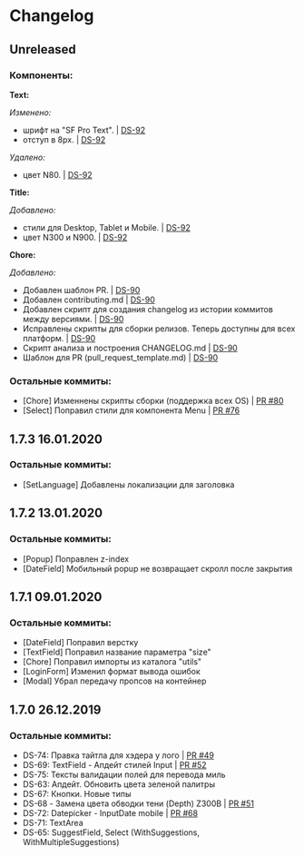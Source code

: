 # Changelog


## Unreleased 

### Компоненты:

**Text:**

*Изменено:*
- шрифт на "SF Pro Text". | [DS-92](https://s7airlines.atlassian.net/browse/DS-92)
- отступ в 8px. | [DS-92](https://s7airlines.atlassian.net/browse/DS-92)

*Удалено:*
- цвет N80. | [DS-92](https://s7airlines.atlassian.net/browse/DS-92)

**Title:**

*Добавлено:*
- стили для Desktop, Tablet и Mobile. | [DS-92](https://s7airlines.atlassian.net/browse/DS-92)
- цвет N300 и N900. | [DS-92](https://s7airlines.atlassian.net/browse/DS-92)

**Chore:**

*Добавлено:*
- Добавлен шаблон PR. | [DS-90](https://s7airlines.atlassian.net/browse/DS-90)
- Добавлен contributing.md | [DS-90](https://s7airlines.atlassian.net/browse/DS-90)
- Добавлен скрипт для создания changelog из истории коммитов между версиями. | [DS-90](https://s7airlines.atlassian.net/browse/DS-90)
- Исправлены скрипты для сборки релизов. Теперь доступны для всех платформ. | [DS-90](https://s7airlines.atlassian.net/browse/DS-90)
- Скрипт анализа и построения CHANGELOG.md | [DS-90](https://s7airlines.atlassian.net/browse/DS-90)
- Шаблон для PR (pull_request_template.md) | [DS-90](https://s7airlines.atlassian.net/browse/DS-90)

### Остальные коммиты:

- [Chore] Изменнены скрипты сборки (поддержка всех OS) | [PR #80](https://github.com/CSSSR/s7_ds/pull/80)
- [Select] Поправил стили для компонента Menu | [PR #76](https://github.com/CSSSR/s7_ds/pull/76)


## 1.7.3 16.01.2020

### Остальные коммиты:

- [SetLanguage] Добавлены локализации для заголовка


## 1.7.2 13.01.2020

### Остальные коммиты:

- [Popup] Поправлен z-index
- [DateField] Мобильный popup не возвращает скролл после закрытия


## 1.7.1 09.01.2020

### Остальные коммиты:

- [DateField] Поправил верстку
- [TextField] Поправил название параметра "size"
- [Chore] Поправил импорты из каталога "utils"
- [LoginForm] Изменил формат вывода ошибок
- [Modal] Убрал передачу пропсов на контейнер


## 1.7.0 26.12.2019

### Остальные коммиты:

- DS-74: Правка тайтла для хэдера у лого | [PR #49](https://github.com/CSSSR/s7_ds/pull/49)
- DS-69: TextField - Апдейт стилей Input | [PR #52](https://github.com/CSSSR/s7_ds/pull/52)
- DS-75: Тексты валидации полей для перевода миль
- DS-63: Апдейт. Обновить цвета зеленой палитры
- DS-67: Кнопки. Новые типы
- DS-68 - Замена цвета обводки тени (Depth) Z300B | [PR #51](https://github.com/CSSSR/s7_ds/pull/51)
- DS-72: Datepicker - InputDate mobile | [PR #68](https://github.com/CSSSR/s7_ds/pull/68)
- DS-71: TextArea
- DS-65: SuggestField, Select (WithSuggestions, WithMultipleSuggestions)
